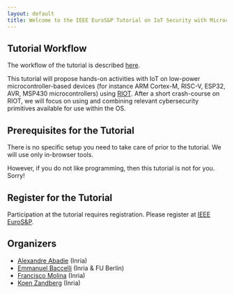 ```yaml
---
layout: default
title: Welcome to the IEEE EuroS&P Tutorial on IoT Security with Microcontrollers & RIOT
---
```




## Tutorial Workflow

The workflow of the tutorial is described [here](https://riot-os.github.io/riot-course/slides/tutorial-summit-security/).

This tutorial will propose hands-on activities with IoT on low-power microcontroller-based devices (for instance ARM Cortex-M, RISC-V, ESP32, AVR, MSP430 microcontrollers) using [RIOT](https://github.com/RIOT-OS/RIOT).
After a short crash-course on RIOT, we will focus on using and combining relevant cybersecurity primitives available for use within the OS.

## Prerequisites for the Tutorial

There is no specific setup you need to take care of prior to the tutorial.
We will use only in-browser tools.

However, if you do not like programming, then this tutorial is not for you. Sorry!

## Register for the Tutorial

Participation at the tutorial requires registration. Please register at [IEEE EuroS&P](https://www.ieee-security.org/TC/EuroSP2020/).

## Organizers

- [Alexandre Abadie](https://github.com/aabadie) (Inria)
- [Emmanuel Baccelli](https://emmanuelbaccelli.com/) (Inria & FU Berlin)
- [Francisco Molina](https://github.com/fjmolinas) (Inria)
- [Koen Zandberg](https://github.com/bergzand/) (Inria)
